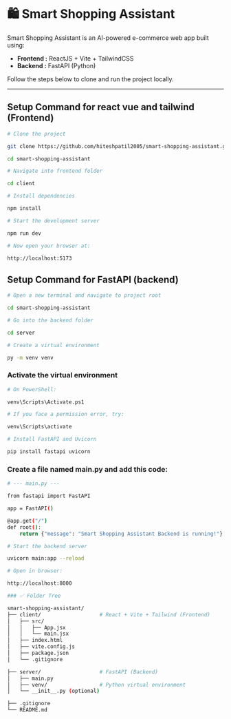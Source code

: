 # 🛍️ Smart Shopping Assistant

Smart Shopping Assistant is an AI-powered e-commerce web app built using:

- **Frontend :** ReactJS + Vite + TailwindCSS  
- **Backend :** FastAPI (Python)

Follow the steps below to clone and run the project locally.

---

## Setup Command for react vue and tailwind (Frontend)

```bash
# Clone the project

git clone https://github.com/hiteshpatil2005/smart-shopping-assistant.git

cd smart-shopping-assistant
```
```bash
# Navigate into frontend folder

cd client
```
```bash
# Install dependencies

npm install
```
```bash
# Start the development server

npm run dev
```
```bash
# Now open your browser at:

http://localhost:5173
```
## Setup Command for FastAPI (backend)
```bash
# Open a new terminal and navigate to project root

cd smart-shopping-assistant
```
```bash
# Go into the backend folder

cd server
```

```bash
# Create a virtual environment

py -m venv venv
```

### Activate the virtual environment

```bash
# On PowerShell:

venv\Scripts\Activate.ps1
```
```bash
# If you face a permission error, try:

venv\Scripts\activate
```

```bash
# Install FastAPI and Uvicorn

pip install fastapi uvicorn
```

### Create a file named main.py and add this code:
```bash
# --- main.py ---

from fastapi import FastAPI

app = FastAPI()

@app.get("/")
def root():
    return {"message": "Smart Shopping Assistant Backend is running!"}
```
```bash
# Start the backend server

uvicorn main:app --reload
```
```bash
# Open in browser:

http://localhost:8000
```

```bash
### ✅ Folder Tree

smart-shopping-assistant/
├── client/                   # React + Vite + Tailwind (Frontend)
│   ├── src/
│   │   ├── App.jsx
│   │   └── main.jsx
│   ├── index.html
│   ├── vite.config.js
│   ├── package.json
│   └── .gitignore

├── server/                   # FastAPI (Backend)
│   ├── main.py
│   ├── venv/                 # Python virtual environment
│   └── __init__.py (optional)

├── .gitignore
└── README.md

```
